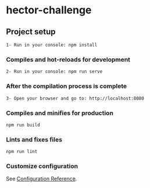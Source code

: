 # hector-challenge

## Project setup
```
1- Run in your console: npm install
```

### Compiles and hot-reloads for development
```
2- Run in your console: npm run serve
```
### After the compilation process is complete
```
3- Open your browser and go to: http://localhost:8080
```

### Compiles and minifies for production
```
npm run build
```

### Lints and fixes files
```
npm run lint
```

### Customize configuration
See [Configuration Reference](https://cli.vuejs.org/config/).

